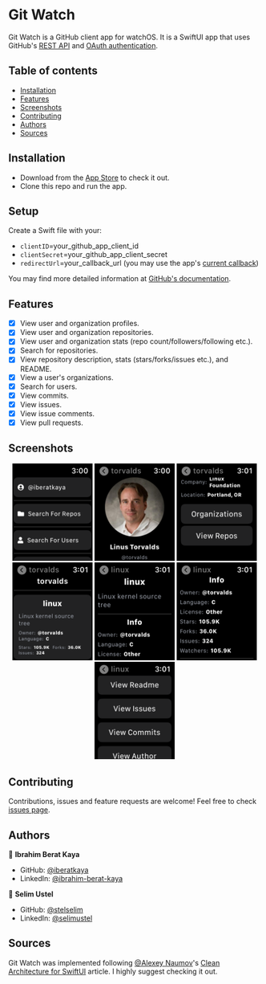 # Git Watch

Git Watch is a GitHub client app for watchOS. It is a SwiftUI app that uses GitHub's [REST API](https://docs.github.com/en/rest) and [OAuth authentication](https://docs.github.com/en/rest/guides/basics-of-authentication).

## Table of contents

- [Installation](#installation)
- [Features](#features)
- [Screenshots](#screenshots)
- [Contributing](#contributing)
- [Authors](#authors)
- [Sources](#sources)

## Installation

- Download from the [App Store](https://apps.apple.com/tr/app/git-watch-github/id1555218889) to check it out.
- Clone this repo and run the app.

## Setup

Create a Swift file with your:

- `clientID`=your_github_app_client_id
- `clientSecret`=your_github_app_client_secret
- `redirectUrl`=your_callback_url (you may use the app's [current callback](https://iberatkaya.github.io/github-watch-web-callback/))

You may find more detailed information at [GitHub's documentation](https://docs.github.com/en/rest/guides/basics-of-authentication#registering-your-app).

## Features

- [x] View user and organization profiles.
- [x] View user and organization repositories.
- [x] View user and organization stats (repo count/followers/following etc.).
- [x] Search for repositories.
- [x] View repository description, stats (stars/forks/issues etc.), and README.
- [x] View a user's organizations.
- [x] Search for users.
- [x] View commits.
- [x] View issues.
- [x] View issue comments.
- [x] View pull requests.

## Screenshots

<p align="center">
    <img alt="Screenshot" src="https://raw.githubusercontent.com/iberatkaya/github-watch/main/screenshots/1.png" width="160" >
        <img alt="Screenshot" src="https://raw.githubusercontent.com/iberatkaya/github-watch/main/screenshots/2.png" width="160" >
    <img alt="Screenshot" src="https://raw.githubusercontent.com/iberatkaya/github-watch/main/screenshots/3.png" width="160" >
    <img alt="Screenshot" src="https://raw.githubusercontent.com/iberatkaya/github-watch/main/screenshots/4.png" width="160" >
    <img alt="Screenshot" src="https://raw.githubusercontent.com/iberatkaya/github-watch/main/screenshots/5.png" width="160" >
    <img alt="Screenshot" src="https://raw.githubusercontent.com/iberatkaya/github-watch/main/screenshots/6.png" width="160" >
    <img alt="Screenshot" src="https://raw.githubusercontent.com/iberatkaya/github-watch/main/screenshots/7.png" width="160" >
</p>

## Contributing

Contributions, issues and feature requests are welcome! Feel free to check [issues page](https://github.com/iberatkaya/github-watch/issues).

## Authors

👤 **Ibrahim Berat Kaya**

- GitHub: [@iberatkaya](https://github.com/iberatkaya)
- LinkedIn: [@ibrahim-berat-kaya](https://www.linkedin.com/in/ibrahim-berat-kaya/)

👤 **Selim Ustel**

- GitHub: [@stelselim](https://github.com/stelselim)
- LinkedIn: [@selimustel](https://www.linkedin.com/in/selimustel/)

## Sources

Git Watch was implemented following [@Alexey Naumov](https://github.com/nalexn)'s [Clean Architecture for SwiftUI](https://nalexn.github.io/clean-architecture-swiftui/) article. I highly suggest checking it out.
